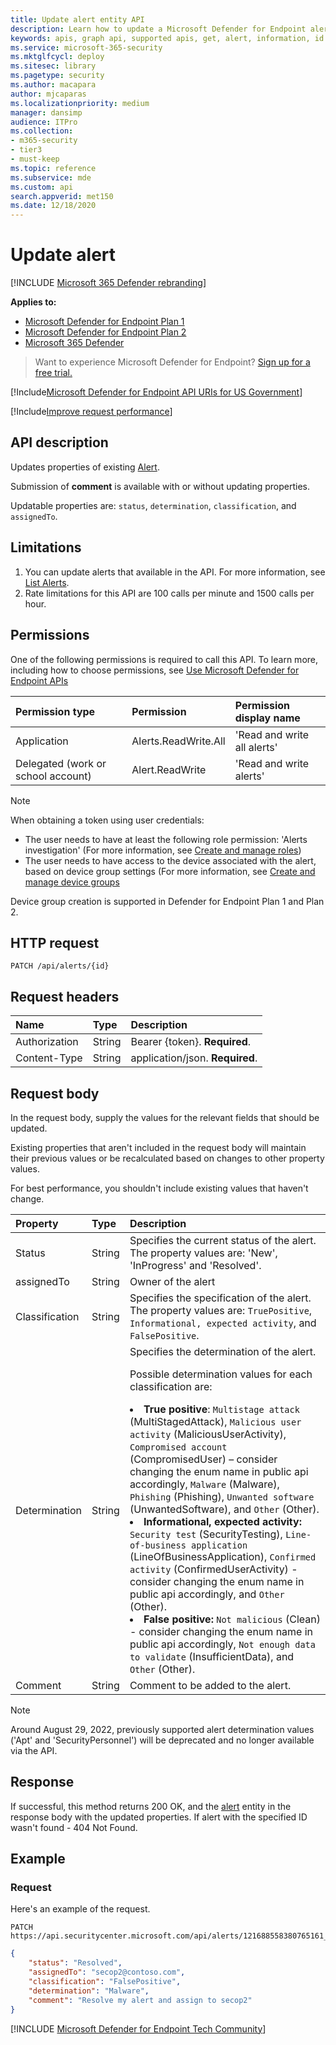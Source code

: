 ```yaml
---
title: Update alert entity API
description: Learn how to update a Microsoft Defender for Endpoint alert by using this API. You can update the status, determination, classification, and assignedTo properties.
keywords: apis, graph api, supported apis, get, alert, information, id
ms.service: microsoft-365-security
ms.mktglfcycl: deploy
ms.sitesec: library
ms.pagetype: security
ms.author: macapara
author: mjcaparas
ms.localizationpriority: medium
manager: dansimp
audience: ITPro
ms.collection: 
- m365-security
- tier3
- must-keep
ms.topic: reference
ms.subservice: mde
ms.custom: api
search.appverid: met150
ms.date: 12/18/2020
---
```


# Update alert

[!INCLUDE [Microsoft 365 Defender rebranding](../../includes/microsoft-defender.md)]

**Applies to:**
- [Microsoft Defender for Endpoint Plan 1](https://go.microsoft.com/fwlink/?linkid=2154037)
- [Microsoft Defender for Endpoint Plan 2](https://go.microsoft.com/fwlink/?linkid=2154037)
- [Microsoft 365 Defender](https://go.microsoft.com/fwlink/?linkid=2118804)

> Want to experience Microsoft Defender for Endpoint? [Sign up for a free trial.](https://signup.microsoft.com/create-account/signup?products=7f379fee-c4f9-4278-b0a1-e4c8c2fcdf7e&ru=https://aka.ms/MDEp2OpenTrial?ocid=docs-wdatp-exposedapis-abovefoldlink)

[!Include[Microsoft Defender for Endpoint API URIs for US Government](../../includes/microsoft-defender-api-usgov.md)]

[!Include[Improve request performance](../../includes/improve-request-performance.md)]

## API description
Updates properties of existing [Alert](alerts.md).

Submission of **comment** is available with or without updating properties.

Updatable properties are: `status`, `determination`, `classification`, and `assignedTo`.

## Limitations

1. You can update alerts that available in the API. For more information, see [List Alerts](get-alerts.md).
2. Rate limitations for this API are 100 calls per minute and 1500 calls per hour.

## Permissions

One of the following permissions is required to call this API. To learn more, including how to choose permissions, see [Use Microsoft Defender for Endpoint APIs](apis-intro.md)

Permission type|Permission|Permission display name
:---|:---|:---
Application|Alerts.ReadWrite.All|'Read and write all alerts'
Delegated (work or school account)|Alert.ReadWrite|'Read and write alerts'

> [!NOTE]
> When obtaining a token using user credentials:
>
> - The user needs to have at least the following role permission: 'Alerts investigation' (For more information, see [Create and manage roles](user-roles.md))
> - The user needs to have access to the device associated with the alert, based on device group settings (For more information, see [Create and manage device groups](machine-groups.md)
>
> Device group creation is supported in Defender for Endpoint Plan 1 and Plan 2.

## HTTP request

```http
PATCH /api/alerts/{id}
```

## Request headers

Name|Type|Description
:---|:---|:---
Authorization|String|Bearer {token}. **Required**.
Content-Type|String|application/json. **Required**.

## Request body

In the request body, supply the values for the relevant fields that should be updated.

Existing properties that aren't included in the request body will maintain their previous values or be recalculated based on changes to other property values.

For best performance, you shouldn't include existing values that haven't change.

Property|Type|Description|
:---|:---|:---
Status|String|Specifies the current status of the alert. The property values are: 'New', 'InProgress' and 'Resolved'.|
assignedTo|String|Owner of the alert|
Classification|String|Specifies the specification of the alert. The property values are: `TruePositive`, `Informational, expected activity`, and `FalsePositive`.|
Determination|String|Specifies the determination of the alert. <p>Possible determination values for each classification are: <br><li> <b>True positive</b>: `Multistage attack` (MultiStagedAttack), `Malicious user activity` (MaliciousUserActivity), `Compromised account` (CompromisedUser) – consider changing the enum name in public api accordingly, `Malware` (Malware), `Phishing` (Phishing), `Unwanted software` (UnwantedSoftware), and `Other` (Other). <li> <b>Informational, expected activity:</b> `Security test` (SecurityTesting), `Line-of-business application` (LineOfBusinessApplication), `Confirmed activity` (ConfirmedUserActivity) - consider changing the enum name in public api accordingly, and `Other` (Other). <li>  <b>False positive:</b> `Not malicious` (Clean) - consider changing the enum name in public api accordingly, `Not enough data to validate` (InsufficientData), and `Other` (Other).|
Comment|String|Comment to be added to the alert.|

> [!NOTE]
> Around August 29, 2022, previously supported alert determination values ('Apt' and 'SecurityPersonnel') will be deprecated and no longer available via the API.

## Response

If successful, this method returns 200 OK, and the [alert](alerts.md) entity in the response body with the updated properties. If alert with the specified ID wasn't found - 404 Not Found.

## Example

### Request

Here's an example of the request.

```http
PATCH https://api.securitycenter.microsoft.com/api/alerts/121688558380765161_2136280442
```

```json
{
    "status": "Resolved",
    "assignedTo": "secop2@contoso.com",
    "classification": "FalsePositive",
    "determination": "Malware",
    "comment": "Resolve my alert and assign to secop2"
}
```
[!INCLUDE [Microsoft Defender for Endpoint Tech Community](../../includes/defender-mde-techcommunity.md)]
